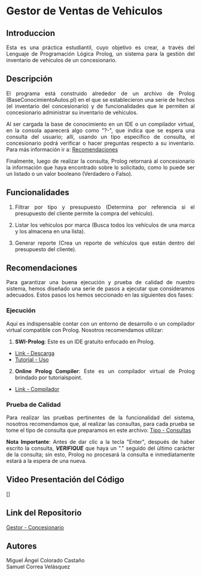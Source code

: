 # Gestor de Ventas de Vehiculos
## Introduccion
<div style = "text-align: justify;">
Esta es una práctica estudiantil, cuyo objetivo es crear, a través del Lenguaje de Programación Lógica Prolog, un sistema para la gestión del inventario de vehículos de un concesionario.  

## Descripción
El programa está construido alrededor de un archivo de Prolog (BaseConocimientoAutos.pl) en el que se establecieron una serie de hechos (el inventario del concesionario) y de funcionalidades que le permiten al concesionario administrar su inventario de vehículos. 

Al ser cargada la base de conocimiento en un IDE o un compilador virtual, en la consola aparecerá algo como "?-", que indica que se espera una consulta del usuario; allí, usando un tipo específico de consulta, el concesionario podrá verificar o hacer preguntas respecto a su inventario. Para más información ir a: [Recomendaciones](#recomendaciones)

Finalmente, luego de realizar la consulta, Prolog retornará al concesionario la información que haya encontrado sobre lo solicitado, como lo puede ser un listado o un valor booleano (Verdadero o Falso).

## Funcionalidades

1. Filtrar por tipo y presupuesto (Determina por referencia si el presupuesto del cliente permite la compra del vehículo).

2. Listar los vehículos por marca (Busca todos los vehículos de una marca y los almacena en una lista).

3. Generar reporte (Crea un reporte de vehículos que están dentro del presupuesto del cliente).  

## Recomendaciones
Para garantizar una buena ejecución y prueba de calidad de nuestro sistema, hemos diseñado una serie de pasos a ejecutar que consideramos adecuados. Estos pasos los hemos seccionado en las siguientes dos fases:

### Ejecución
Aquí es indispensable contar con un entorno de desarrollo o un compilador virtual compatible con Prolog. Nosotros recomendamos utilizar:

1. **SWI-Prolog**: Este es un IDE gratuito enfocado en Prolog. 
- [Link - Descarga](https://www.swi-prolog.org/.)
- [Tutorial - Uso](https://youtu.be/hRqA1vO9nxE)

2. **Online Prolog Compiler**: Este es un compilador virtual de Prolog brindado por tutorialspoint.
- [Link - Compilador](https://acortar.link/mEiVrp)

### Prueba de Calidad
Para realizar las pruebas pertinentes de la funcionalidad del sistema, nosotros recomendamos que, al realizar las consultas, para cada prueba se tome el tipo de consulta que preparamos en este archivo: [Tipo - Consultas](Programas/ConsultasProlog.txt)

**Nota Importante**: Antes de dar clic a la tecla "Enter", después de haber escrito la consulta, ***VERIFIQUE*** que haya un "." seguido del último carácter de la consulta; sin esto, Prolog no procesará la consulta e inmediatamente estará a la espera de una nueva. 

## Video Presentación del Código
[]

## Link del Repositorio
[Gestor - Concesionario](https://github.com/migueCOLORADO/Prolog-Practica-02.git)

## Autores
Miguel Ángel Colorado Castaño <br>
Samuel Correa Velásquez
</div>